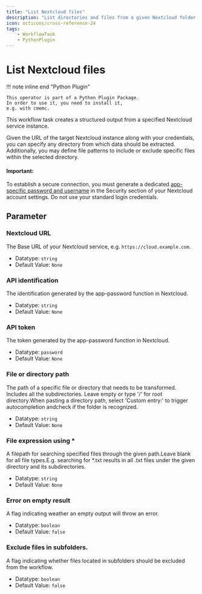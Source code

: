 ```yaml
---
title: "List Nextcloud files"
description: "List directories and files from a given Nextcloud folder."
icon: octicons/cross-reference-24
tags: 
    - WorkflowTask
    - PythonPlugin
---
```

# List Nextcloud files
<!-- This file was generated - DO NOT CHANGE IT MANUALLY -->

!!! note inline end "Python Plugin"

    This operator is part of a Python Plugin Package.
    In order to use it, you need to install it,
    e.g. with cmemc.


This workflow task creates a structured output from a specified Nextcloud
service instance.

Given the URL of the target Nextcloud instance along with your credentials, you can specify any
directory from which data should be extracted. Additionally, you may define file patterns to
include or exclude specific files within the selected directory.

#### Important:
To establish a secure connection, you must generate a dedicated [app-specific password and username](https://docs.nextcloud.com/server/latest/user_manual/de/session_management.html)
in the Security section of your Nextcloud account settings. Do not use your standard login
credentials.
    

## Parameter

### Nextcloud URL

The Base URL of your Nextcloud service, e.g. `https://cloud.example.com`.

- Datatype: `string`
- Default Value: `None`



### API identification

The identification generated by the app-password function in Nextcloud.

- Datatype: `string`
- Default Value: `None`



### API token

The token generated by the app-password function in Nextcloud.

- Datatype: `password`
- Default Value: `None`



### File or directory path

The path of a specific file or directory that needs to be transformed. Includes all the subdirectories. Leave empty or type '/' for root directory.When pasting a directory path, select 'Custom entry:' to trigger autocompletion andcheck if the folder is recognized.

- Datatype: `string`
- Default Value: `None`



### File expression using *

A filepath for searching specified files through the given path.Leave blank for all file types.E.g. searching for *.txt results in all .txt files under the given directory and its subdirectories.

- Datatype: `string`
- Default Value: `None`



### Error on empty result

A flag indicating weather an empty output will throw an error.

- Datatype: `boolean`
- Default Value: `false`



### Exclude files in subfolders.

A flag indicating whether files located in subfolders should be excluded from the workflow.

- Datatype: `boolean`
- Default Value: `false`



